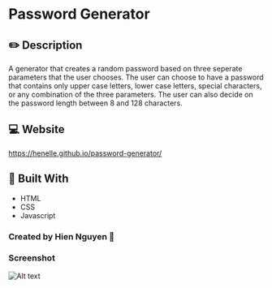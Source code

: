 # Password Generator

## ✏️ Description
A generator that creates a random password based on three seperate parameters that the user chooses. The user can choose to have a password that contains only upper case letters, lower case letters, special characters, or any combination of the three parameters. The user can also decide on the password length between 8 and 128 characters.

## 💻 Website
https://henelle.github.io/password-generator/

##  🔧 Built With
* HTML
* CSS
* Javascript

### Created by Hien Nguyen 💖 

### Screenshot
![Alt text](screenshot.png?raw=true "Website Screenshot")